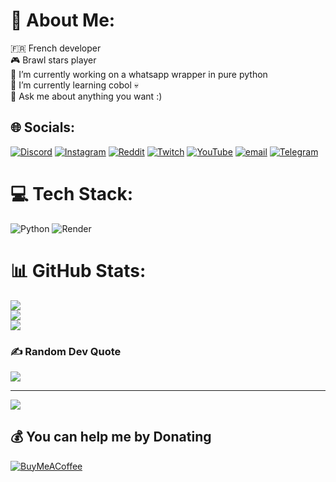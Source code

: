 # 💫 About Me:
🇫🇷 French developer<br>🎮 Brawl stars player<br>🔭 I’m currently working on a whatsapp wrapper in pure python<br>🌱 I’m currently learning cobol 💀<br>💬 Ask me about anything you want :)


## 🌐 Socials:
[![Discord](https://img.shields.io/badge/Discord-%237289DA.svg?logo=discord&logoColor=white)](https://discord.gg/zerofish2709) [![Instagram](https://img.shields.io/badge/Instagram-%23E4405F.svg?logo=Instagram&logoColor=white)](https://instagram.com/mart123__) [![Reddit](https://img.shields.io/badge/Reddit-%23FF4500.svg?logo=Reddit&logoColor=white)](https://reddit.com/user/zerofish0) [![Twitch](https://img.shields.io/badge/Twitch-%239146FF.svg?logo=Twitch&logoColor=white)](https://twitch.tv/zerofish0_) [![YouTube](https://img.shields.io/badge/YouTube-%23FF0000.svg?logo=YouTube&logoColor=white)](https://youtube.com/@zerofish-0) [![email](https://img.shields.io/badge/Email-D14836?logo=gmail&logoColor=white)](mailto:zerofish0@ik.me) 
[![Telegram](https://img.shields.io/badge/Telegram-26A5E4.svg?logo=Telegram&logoColor=white)](https://t.me/zerofish0)

# 💻 Tech Stack:
![Python](https://img.shields.io/badge/python-3670A0?style=for-the-badge&logo=python&logoColor=ffdd54) ![Render](https://img.shields.io/badge/Render-%46E3B7.svg?style=for-the-badge&logo=render&logoColor=white)
# 📊 GitHub Stats:
![](https://github-readme-stats.vercel.app/api?username=zerofish0&theme=dark&hide_border=false&include_all_commits=true&count_private=true)<br/>
![](https://nirzak-streak-stats.vercel.app/?user=zerofish0&theme=dark&hide_border=false)<br/>
![](https://github-readme-stats.vercel.app/api/top-langs/?username=zerofish0&theme=dark&hide_border=false&include_all_commits=true&count_private=true&layout=compact)

### ✍️ Random Dev Quote
![](https://quotes-github-readme.vercel.app/api?type=horizontal&theme=radical)

---
[![](https://visitcount.itsvg.in/api?id=zerofish0&icon=0&color=0)](https://visitcount.itsvg.in)

  ## 💰 You can help me by Donating
  [![BuyMeACoffee](https://img.shields.io/badge/Buy%20Me%20a%20Coffee-ffdd00?style=for-the-badge&logo=buy-me-a-coffee&logoColor=black)](https://buymeacoffee.com/zerofish0) 

  
<!-- Proudly created with GPRM ( https://gprm.itsvg.in ) -->
